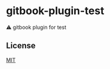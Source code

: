 # gitbook-plugin-test

:warning: gitbook plugin for test

## License

[MIT](http://opensource.org/licenses/MIT)

